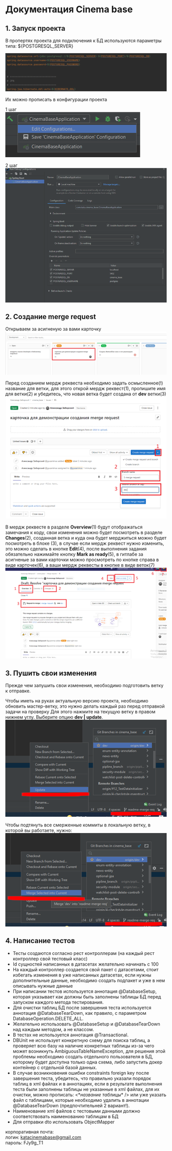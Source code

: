 # Документация Cinema base
## 1. Запуск проекта

В пропертях проекта для подключения к БД используются параметры типа: ${POSTGRESQL_SERVER}

![img.png](src/main/resources/static/images/git_tutor/db_parameters.png)

Их можно прописать в конфигурации проекта

1 шаг  
![img_1.png](src/main/resources/static/images/git_tutor/start_project_1.png)

2 шаг  
![img.png](src/main/resources/static/images/git_tutor/start_project_2.png)

## 2. Создание merge request

Открываем за асигненую за вами карточку  
![img.png](src/main/resources/static/images/git_tutor/img.png)

Перед созданием мердж реквеста необходимо задать осмысленное(!) название для ветки, 
для этого открой мердж реквест(1), пропишите имя для ветки(2) и убедитесь, 
что новая ветка будет создана от **dev** ветки(3)
![img_2.png](src/main/resources/static/images/git_tutor/img_2.png)

В мердж реквесте в разделе **Overview**(1) будут отображаться замечания к коду, 
свои изменения можно будет посмотреть в разделе **Changes**(2), 
созданная ветка и куда она будет мерджиться можно будет посмотреть в блоке (3), 
в случае если мердж реквест нужно изменить, это можно сделать в кнопке **Edit**(4), 
после выполнения задания обязательно нажимайте кнопку **Mark as ready**(5), 
в гитлабе за асигненые за вами карточки можно просмотреть по кнопке справа в виде 
карточек(6), а ваши мердж реквесты в кнопке в виде веток(7)
![img_3.png](src/main/resources/static/images/git_tutor/img_3.png)

## 3. Пушить свои изменения
Прежде чем запушить свои изменения, необходимо подготовить ветку к отправке.

Чтобы иметь на руках актуальную версию проекта, необходимо обновить мастер-ветку, 
это нужно делать каждый раз перед отправкой задачи на проверку
Для этого нажмите на текущую ветку в правом нижнем углу. Выберите опцию **dev | update**.
![img_6.png](src/main/resources/static/images/git_tutor/img_6.png)

Чтобы подтянуть все смерженные коммиты в локальную ветку, в которой вы работаете, нужно:
![img_7.png](src/main/resources/static/images/git_tutor/img_7.png)

## 4. Написание тестов
* Тесты создаются согласно рест контроллерам (на каждый рест контроллер свой тестовый класс)
* Id сущностей написанных в датасетах желательно начинать с 100
* На каждый контроллер создается свой пакет с датасетами, стоит избегать изменения в уже написанных датасетах, если нужны дополнительные данные, необходимо создать подпакет и уже в нем описывать нужные данные
* При написании тестов используется аннотация @DatabaseSetup, которая указывает как должны быть заполнены таблицы БД перед запуском каждого метода тестирования.
* Для очистки таблиц БД после завершения теста используется аннотация @DatabaseTearDown, как правило, с параметром DatabaseOperation.DELETE_ALL.
* Желательно использовать @DatabaseSetup и @DatabaseTearDown над каждым методом, а не классом.
* В тестах не используется аннотация @Transactional.
* DBUnit не использует конкретную схему для поиска таблиц, а проверяет всю базу на наличие конкретных таблицы из-за чего может возникнуть AmbiguousTableNameException,
  для решения этой проблемы необходимо создать отдельного пользователя в БД, которому будет доступна только одна схема, либо запустить докер контейнер с отдельной базой данных.
* В случае возникновения ошибки constraints foreign key после завершения теста, убедитесь, что правильно указали порядок таблиц в xml файлах и в аннотациях,
  если в результате выполнения теста были заполнены таблицы не указанные в xml файлах, для их очистки, можно прописать: <\**название таблицы*\* /> или уже указать файл с таблицами, которые необходимо удалить в аннотации @DatabaseTearDown (предпочтительней 2 вариант!).
* Наименование xml файлов с тестовыми данными должно соответствовать наименованию таблицам в БД
* Для отправки dto использовать ObjectMapper

[comment]: <> (* Для запуска локальных тестов необходимо использовать аргумент -Dspring.profiles.active=it-local &#40;аргумент можно добавить в стандартную настройку профиля JUnit при необходимости скорректировать настройки в application-it-local.properties&#41;)



корпоративная почта:  
логин: katacinemabase@gmail.com  
пароль: FJy9g_T1 
